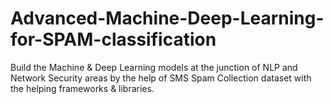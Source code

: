 # Advanced-Machine-Deep-Learning-for-SPAM-classification
Build the Machine &amp; Deep Learning models at the junction of NLP and Network Security areas by the help of SMS Spam Collection dataset with the helping frameworks &amp; libraries.
